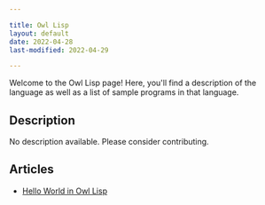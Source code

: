 ```yaml
---

title: Owl Lisp
layout: default
date: 2022-04-28
last-modified: 2022-04-29

---
```


Welcome to the Owl Lisp page! Here, you'll find a description of the language as well as a list of sample programs in that language.

## Description

No description available. Please consider contributing.

## Articles

- [Hello World in Owl Lisp](https://sampleprograms.io/projects/hello-world/owl-lisp)